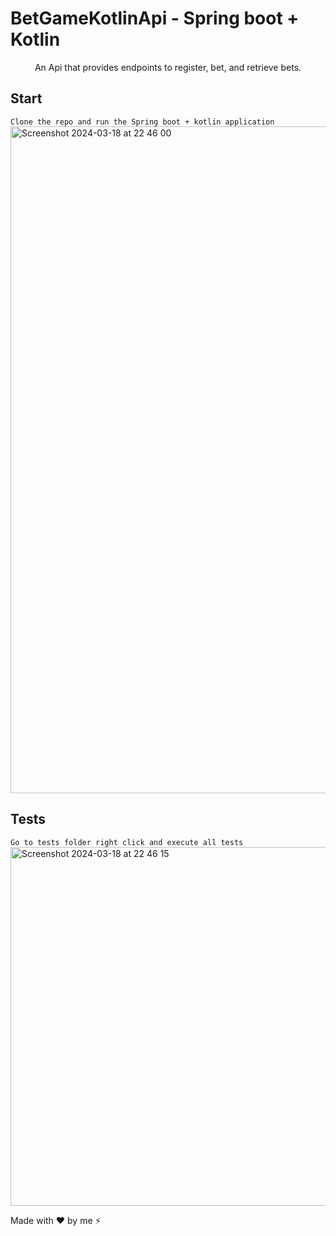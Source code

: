 
# BetGameKotlinApi - Spring boot + Kotlin

<div align="center">
An Api that provides endpoints to register, bet, and retrieve bets.
</div>

## Start

`Clone the repo and run the Spring boot + kotlin application`
<img width="1067" alt="Screenshot 2024-03-18 at 22 46 00" src="https://github.com/Gabrielmtvp/BetGameKotlinApi/assets/23700451/bcd7b00e-9fcb-4e28-8f72-65ea698de85c">

## Tests

`Go to tests folder right click and execute all tests`
<img width="574" alt="Screenshot 2024-03-18 at 22 46 15" src="https://github.com/Gabrielmtvp/BetGameKotlinApi/assets/23700451/4c1ee8b6-8655-459b-9b0b-ca7a5f9e34b5">


Made with ❤️ by me ⚡
